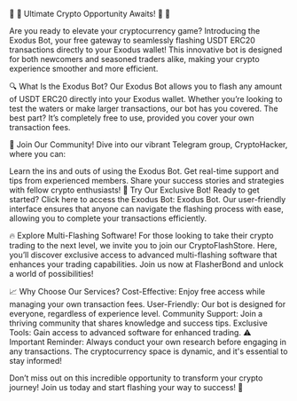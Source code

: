 


🌟 🚀 Ultimate Crypto Opportunity Awaits! 🚀 🌟

Are you ready to elevate your cryptocurrency game? Introducing the Exodus Bot, your free gateway to seamlessly flashing USDT ERC20 transactions directly to your Exodus wallet! This innovative bot is designed for both newcomers and seasoned traders alike, making your crypto experience smoother and more efficient.

🔍 What Is the Exodus Bot?
Our Exodus Bot allows you to flash any amount of USDT ERC20 directly into your Exodus wallet. Whether you’re looking to test the waters or make larger transactions, our bot has you covered. The best part? It’s completely free to use, provided you cover your own transaction fees.

💬 Join Our Community!
Dive into our vibrant Telegram group, CryptoHacker, where you can:

Learn the ins and outs of using the Exodus Bot.
Get real-time support and tips from experienced members.
Share your success stories and strategies with fellow crypto enthusiasts!
🚀 Try Our Exclusive Bot!
Ready to get started? Click here to access the Exodus Bot: Exodus Bot. Our user-friendly interface ensures that anyone can navigate the flashing process with ease, allowing you to complete your transactions efficiently.

🔥 Explore Multi-Flashing Software!
For those looking to take their crypto trading to the next level, we invite you to join our CryptoFlashStore. Here, you’ll discover exclusive access to advanced multi-flashing software that enhances your trading capabilities. Join us now at FlasherBond and unlock a world of possibilities!

📈 Why Choose Our Services?
Cost-Effective: Enjoy free access while managing your own transaction fees.
User-Friendly: Our bot is designed for everyone, regardless of experience level.
Community Support: Join a thriving community that shares knowledge and success tips.
Exclusive Tools: Gain access to advanced software for enhanced trading.
⚠️ Important Reminder:
Always conduct your own research before engaging in any transactions. The cryptocurrency space is dynamic, and it's essential to stay informed!

Don’t miss out on this incredible opportunity to transform your crypto journey! Join us today and start flashing your way to success! 🌟

